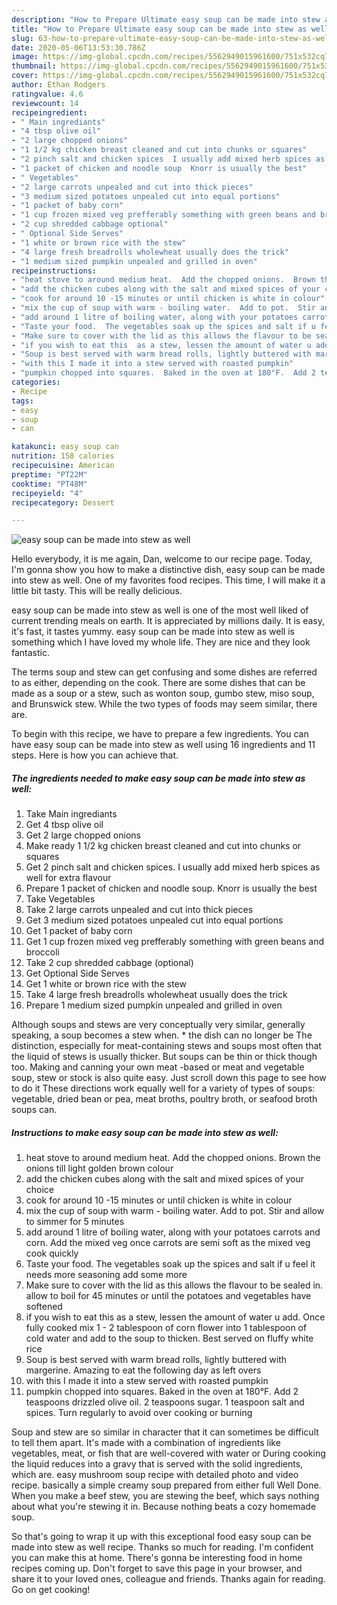 ```yaml
---
description: "How to Prepare Ultimate easy soup can be made into stew as well"
title: "How to Prepare Ultimate easy soup can be made into stew as well"
slug: 63-how-to-prepare-ultimate-easy-soup-can-be-made-into-stew-as-well
date: 2020-05-06T13:53:30.786Z
image: https://img-global.cpcdn.com/recipes/5562949015961600/751x532cq70/easy-soup-can-be-made-into-stew-as-well-recipe-main-photo.jpg
thumbnail: https://img-global.cpcdn.com/recipes/5562949015961600/751x532cq70/easy-soup-can-be-made-into-stew-as-well-recipe-main-photo.jpg
cover: https://img-global.cpcdn.com/recipes/5562949015961600/751x532cq70/easy-soup-can-be-made-into-stew-as-well-recipe-main-photo.jpg
author: Ethan Rodgers
ratingvalue: 4.6
reviewcount: 14
recipeingredient:
- " Main ingrediants"
- "4 tbsp olive oil"
- "2 large chopped onions"
- "1 1/2 kg chicken breast cleaned and cut into chunks or squares"
- "2 pinch salt and chicken spices  I usually add mixed herb spices as well for extra flavour"
- "1 packet of chicken and noodle soup  Knorr is usually the best"
- " Vegetables"
- "2 large carrots unpealed and cut into thick pieces"
- "3 medium sized potatoes unpealed cut into equal portions"
- "1 packet of baby corn"
- "1 cup frozen mixed veg prefferably something with green beans and broccoli"
- "2 cup shredded cabbage optional"
- " Optional Side Serves"
- "1 white or brown rice with the stew"
- "4 large fresh breadrolls wholewheat usually does the trick"
- "1 medium sized pumpkin unpealed and grilled in oven"
recipeinstructions:
- "heat stove to around medium heat.  Add the chopped onions.  Brown the onions till light golden brown colour"
- "add the chicken cubes along with the salt and mixed spices of your choice"
- "cook for around 10 -15 minutes or until chicken is white in colour"
- "mix the cup of soup with warm - boiling water.  Add to pot.  Stir and allow to simmer for 5 minutes"
- "add around 1 litre of boiling water, along with your potatoes carrots and corn.  Add the mixed veg once carrots are semi soft as the mixed veg cook quickly"
- "Taste your food.  The vegetables soak up the spices and salt if u feel it needs more seasoning add some more"
- "Make sure to cover with the lid as this allows the flavour to be sealed in.  allow to boil for 45 minutes or until the potatoes and vegetables have softened"
- "if you wish to eat this  as a stew, lessen the amount of water u add.   Once fully cooked mix 1 - 2 tablespoon of corn flower into 1 tablespoon of cold water and add to the soup to thicken.  Best served on fluffy white rice"
- "Soup is best served with warm bread rolls, lightly buttered with margerine.  Amazing to eat the following day as left overs"
- "with this I made it into a stew served with roasted pumpkin"
- "pumpkin chopped into squares.  Baked in the oven at 180°F.  Add 2 teaspoons drizzled olive oil. 2 teaspoons sugar.  1 teaspoon salt and spices.  Turn regularly to avoid over cooking or burning"
categories:
- Recipe
tags:
- easy
- soup
- can

katakunci: easy soup can 
nutrition: 158 calories
recipecuisine: American
preptime: "PT22M"
cooktime: "PT48M"
recipeyield: "4"
recipecategory: Dessert

---
```



![easy soup can be made into stew as well](https://img-global.cpcdn.com/recipes/5562949015961600/751x532cq70/easy-soup-can-be-made-into-stew-as-well-recipe-main-photo.jpg)

Hello everybody, it is me again, Dan, welcome to our recipe page. Today, I'm gonna show you how to make a distinctive dish, easy soup can be made into stew as well. One of my favorites food recipes. This time, I will make it a little bit tasty. This will be really delicious.

easy soup can be made into stew as well is one of the most well liked of current trending meals on earth. It is appreciated by millions daily. It is easy, it's fast, it tastes yummy. easy soup can be made into stew as well is something which I have loved my whole life. They are nice and they look fantastic.

The terms soup and stew can get confusing and some dishes are referred to as either, depending on the cook. There are some dishes that can be made as a soup or a stew, such as wonton soup, gumbo stew, miso soup, and Brunswick stew. While the two types of foods may seem similar, there are.


To begin with this recipe, we have to prepare a few ingredients. You can have easy soup can be made into stew as well using 16 ingredients and 11 steps. Here is how you can achieve that.

<!--inarticleads1-->

##### The ingredients needed to make easy soup can be made into stew as well:

1. Take  Main ingrediants
1. Get 4 tbsp olive oil
1. Get 2 large chopped onions
1. Make ready 1 1/2 kg chicken breast cleaned and cut into chunks or squares
1. Get 2 pinch salt and chicken spices.  I usually add mixed herb spices as well for extra flavour
1. Prepare 1 packet of chicken and noodle soup.  Knorr is usually the best
1. Take  Vegetables
1. Take 2 large carrots unpealed and cut into thick pieces
1. Get 3 medium sized potatoes unpealed cut into equal portions
1. Get 1 packet of baby corn
1. Get 1 cup frozen mixed veg prefferably something with green beans and broccoli
1. Take 2 cup shredded cabbage (optional)
1. Get  Optional Side Serves
1. Get 1 white or brown rice with the stew
1. Take 4 large fresh breadrolls wholewheat usually does the trick
1. Prepare 1 medium sized pumpkin unpealed and grilled in oven


Although soups and stews are very conceptually very similar, generally speaking, a soup becomes a stew when. * the dish can no longer be The distinction, especially for meat-containing stews and soups most often that the liquid of stews is usually thicker. But soups can be thin or thick though too. Making and canning your own meat -based or meat and vegetable soup, stew or stock is also quite easy. Just scroll down this page to see how to do it These directions work equally well for a variety of types of soups: vegetable, dried bean or pea, meat broths, poultry broth, or seafood broth soups can. 

<!--inarticleads2-->

##### Instructions to make easy soup can be made into stew as well:

1. heat stove to around medium heat.  Add the chopped onions.  Brown the onions till light golden brown colour
1. add the chicken cubes along with the salt and mixed spices of your choice
1. cook for around 10 -15 minutes or until chicken is white in colour
1. mix the cup of soup with warm - boiling water.  Add to pot.  Stir and allow to simmer for 5 minutes
1. add around 1 litre of boiling water, along with your potatoes carrots and corn.  Add the mixed veg once carrots are semi soft as the mixed veg cook quickly
1. Taste your food.  The vegetables soak up the spices and salt if u feel it needs more seasoning add some more
1. Make sure to cover with the lid as this allows the flavour to be sealed in.  allow to boil for 45 minutes or until the potatoes and vegetables have softened
1. if you wish to eat this  as a stew, lessen the amount of water u add.   Once fully cooked mix 1 - 2 tablespoon of corn flower into 1 tablespoon of cold water and add to the soup to thicken.  Best served on fluffy white rice
1. Soup is best served with warm bread rolls, lightly buttered with margerine.  Amazing to eat the following day as left overs
1. with this I made it into a stew served with roasted pumpkin
1. pumpkin chopped into squares.  Baked in the oven at 180°F.  Add 2 teaspoons drizzled olive oil. 2 teaspoons sugar.  1 teaspoon salt and spices.  Turn regularly to avoid over cooking or burning


Soup and stew are so similar in character that it can sometimes be difficult to tell them apart. It&#39;s made with a combination of ingredients like vegetables, meat, or fish that are well-covered with water or During cooking the liquid reduces into a gravy that is served with the solid ingredients, which are. easy mushroom soup recipe with detailed photo and video recipe. basically a simple creamy soup prepared from either full Well Done. When you make a beef stew, you are stewing the beef, which says nothing about what you&#39;re stewing it in. Because nothing beats a cozy homemade soup. 

So that's going to wrap it up with this exceptional food easy soup can be made into stew as well recipe. Thanks so much for reading. I'm confident you can make this at home. There's gonna be interesting food in home recipes coming up. Don't forget to save this page in your browser, and share it to your loved ones, colleague and friends. Thanks again for reading. Go on get cooking!
